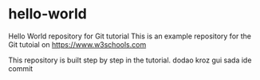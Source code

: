 # hello-world
Hello World repository for Git tutorial
This is an example repository for the Git tutoial on https://www.w3schools.com

This repository is built step by step in the tutorial.
dodao kroz gui sada ide commit 
